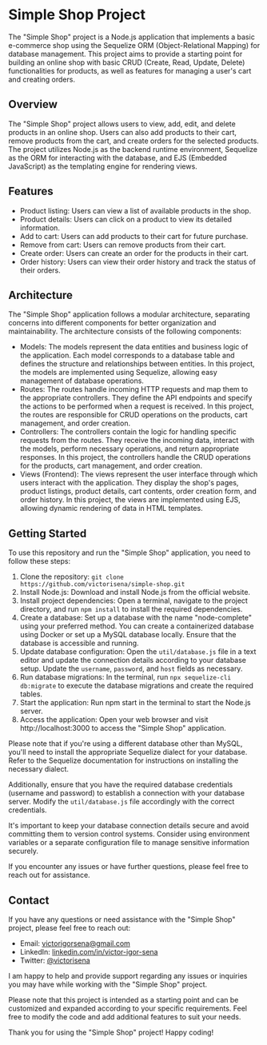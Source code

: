 # Simple Shop Project

The "Simple Shop" project is a Node.js application that implements a basic e-commerce shop using the Sequelize ORM (Object-Relational Mapping) for database management. This project aims to provide a starting point for building an online shop with basic CRUD (Create, Read, Update, Delete) functionalities for products, as well as features for managing a user's cart and creating orders.

## Overview

The "Simple Shop" project allows users to view, add, edit, and delete products in an online shop. Users can also add products to their cart, remove products from the cart, and create orders for the selected products. The project utilizes Node.js as the backend runtime environment, Sequelize as the ORM for interacting with the database, and EJS (Embedded JavaScript) as the templating engine for rendering views.

## Features

- Product listing: Users can view a list of available products in the shop.
- Product details: Users can click on a product to view its detailed information.
- Add to cart: Users can add products to their cart for future purchase.
- Remove from cart: Users can remove products from their cart.
- Create order: Users can create an order for the products in their cart.
- Order history: Users can view their order history and track the status of their orders.

## Architecture

The "Simple Shop" application follows a modular architecture, separating concerns into different components for better organization and maintainability. The architecture consists of the following components:

- Models: The models represent the data entities and business logic of the application. Each model corresponds to a database table and defines the structure and relationships between entities. In this project, the models are implemented using Sequelize, allowing easy management of database operations.
- Routes: The routes handle incoming HTTP requests and map them to the appropriate controllers. They define the API endpoints and specify the actions to be performed when a request is received. In this project, the routes are responsible for CRUD operations on the products, cart management, and order creation.
- Controllers: The controllers contain the logic for handling specific requests from the routes. They receive the incoming data, interact with the models, perform necessary operations, and return appropriate responses. In this project, the controllers handle the CRUD operations for the products, cart management, and order creation.
- Views (Frontend): The views represent the user interface through which users interact with the application. They display the shop's pages, product listings, product details, cart contents, order creation form, and order history. In this project, the views are implemented using EJS, allowing dynamic rendering of data in HTML templates.

## Getting Started

To use this repository and run the "Simple Shop" application, you need to follow these steps:

1. Clone the repository: `git clone https://github.com/victorisena/simple-shop.git`
2. Install Node.js: Download and install Node.js from the official website.
3. Install project dependencies: Open a terminal, navigate to the project directory, and run `npm install` to install the required dependencies.
4. Create a database: Set up a database with the name "node-complete" using your preferred method. You can create a containerized database using Docker or set up a MySQL database locally. Ensure that the database is accessible and running.
5. Update database configuration: Open the `util/database.js` file in a text editor and update the connection details according to your database setup. Update the `username`, `password`, and `host` fields as necessary.
6. Run database migrations: In the terminal, run `npx sequelize-cli db:migrate` to execute the database migrations and create the required tables.
7. Start the application: Run npm start in the terminal to start the Node.js server.
8. Access the application: Open your web browser and visit http://localhost:3000 to access the "Simple Shop" application.

Please note that if you're using a different database other than MySQL, you'll need to install the appropriate Sequelize dialect for your database. Refer to the Sequelize documentation for instructions on installing the necessary dialect.

Additionally, ensure that you have the required database credentials (username and password) to establish a connection with your database server. Modify the `util/database.js` file accordingly with the correct credentials.

It's important to keep your database connection details secure and avoid committing them to version control systems. Consider using environment variables or a separate configuration file to manage sensitive information securely.

If you encounter any issues or have further questions, please feel free to reach out for assistance.

## Contact

If you have any questions or need assistance with the "Simple Shop" project, please feel free to reach out:

- Email: victorigorsena@gmail.com
- LinkedIn: [linkedin.com/in/victor-igor-sena](https://www.linkedin.com/in/victor-igor-sena/)
- Twitter: [@victorisena](https://twitter.com/victorisena)

I am happy to help and provide support regarding any issues or inquiries you may have while working with the "Simple Shop" project.

Please note that this project is intended as a starting point and can be customized and expanded according to your specific requirements. Feel free to modify the code and add additional features to suit your needs.

Thank you for using the "Simple Shop" project! Happy coding!